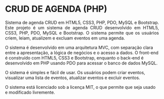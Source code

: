 # CRUD DE AGENDA (PHP)
<p align="justify">
Sistema de agenda CRUD em HTML5, CSS3, PHP, PDO, MySQL e Bootstrap. Este projeto é um sistema de agenda CRUD desenvolvido em HTML5, CSS3, PHP, PDO, MySQL e Bootstrap. O sistema permite que os usuários criem, leiam, atualizem e excluam eventos em uma agenda.</p>

<p>
O sistema é desenvolvido em uma arquitetura MVC, com separação clara entre a apresentação, a lógica de negócios e o acesso a dados. O front-end é construído com HTML5, CSS3 e Bootstrap, enquanto o back-end é desenvolvido em PHP usando PDO para acessar o banco de dados MySQL.</p>

<p>O sistema é simples e fácil de usar. Os usuários podem criar eventos, visualizar uma lista de eventos, atualizar eventos e excluir eventos.

O sistema está licenciado sob a licença MIT, o que permite que seja usado e modificado livremente.</p>

